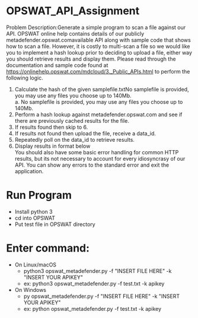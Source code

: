 # OPSWAT_API_Assignment

Problem Description:Generate a simple program to scan a file against our  API. OPSWAT online help contains details of our publicly metadefender.opswat.comavailable API along with sample code that shows how to scan a file. However, it is costly to multi-scan a file so we would like you to implement a hash lookup prior to deciding to upload a file, either way you should retrieve results and display them. Please read through the documentation and sample code found at https://onlinehelp.opswat.com/mdcloud/3._Public_APIs.html to perform the following logic.

1. Calculate the hash of the given samplefile.txtNo samplefile is provided, you may use any files you choose up to 140Mb.  
                a. No samplefile is provided, you may use any files you choose up to 140Mb.  
2. Perform a hash lookup against metadefender.opswat.com and see if there are previously cached results for the file.    
3. If results found then skip to 6.  
4. If results not found then upload the file, receive a data_id.  
5. Repeatedly poll on the data_id to retrieve results.  
6. Display results in format below  
You should also have some basic error handling for common HTTP results, but its not necessary to account for every idiosyncrasy of our API. You can show any errors to the standard error and exit the application.   

# Run Program

- Install python 3  
- cd into OPSWAT  
- Put test file in OPSWAT directory  

# Enter command:  
- On Linux/macOS  
    - python3 opswat_metadefender.py -f "INSERT FILE HERE" -k "INSERT YOUR APIKEY"  
    - ex: python3 opswat_metadefender.py -f test.txt -k apikey 
- On Windows
     - py opswat_metadefender.py -f "INSERT FILE HERE" -k "INSERT YOUR APIKEY"
     - ex: python opswat_metadefender.py -f test.txt -k apikey



